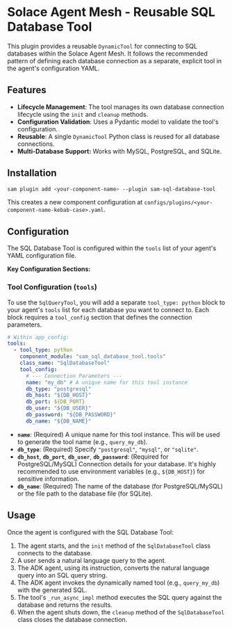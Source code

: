 # Solace Agent Mesh - Reusable SQL Database Tool

This plugin provides a reusable `DynamicTool` for connecting to SQL databases within the Solace Agent Mesh. It follows the recommended pattern of defining each database connection as a separate, explicit tool in the agent's configuration YAML.

## Features

- **Lifecycle Management**: The tool manages its own database connection lifecycle using the `init` and `cleanup` methods.
- **Configuration Validation**: Uses a Pydantic model to validate the tool's configuration.
- **Reusable**: A single `DynamicTool` Python class is reused for all database connections.
- **Multi-Database Support:** Works with MySQL, PostgreSQL, and SQLite.

## Installation

```bash
sam plugin add <your-component-name> --plugin sam-sql-database-tool
```

This creates a new component configuration at `configs/plugins/<your-component-name-kebab-case>.yaml`.

## Configuration

The SQL Database Tool is configured within the `tools` list of your agent's YAML configuration file.

**Key Configuration Sections:**

### Tool Configuration (`tools`)

To use the `SqlQueryTool`, you will add a separate `tool_type: python` block to your agent's `tools` list for each database you want to connect to. Each block requires a `tool_config` section that defines the connection parameters.

```yaml
# Within app_config:
tools:
  - tool_type: python
    component_module: "sam_sql_database_tool.tools"
    class_name: "SqlDatabaseTool"
    tool_config:
      # --- Connection Parameters ---
      name: "my_db" # A unique name for this tool instance
      db_type: "postgresql"
      db_host: "${DB_HOST}"
      db_port: ${DB_PORT}
      db_user: "${DB_USER}"
      db_password: "${DB_PASSWORD}"
      db_name: "${DB_NAME}"
```

*   **`name`**: (Required) A unique name for this tool instance. This will be used to generate the tool name (e.g., `query_my_db`).
*   **`db_type`**: (Required) Specify `"postgresql"`, `"mysql"`, or `"sqlite"`.
*   **`db_host`**, **`db_port`**, **`db_user`**, **`db_password`**: (Required for PostgreSQL/MySQL) Connection details for your database. It's highly recommended to use environment variables (e.g., `${DB_HOST}`) for sensitive information.
*   **`db_name`**: (Required) The name of the database (for PostgreSQL/MySQL) or the file path to the database file (for SQLite).

## Usage

Once the agent is configured with the SQL Database Tool:

1.  The agent starts, and the `init` method of the `SqlDatabaseTool` class connects to the database.
2.  A user sends a natural language query to the agent.
3.  The ADK agent, using its instruction, converts the natural language query into an SQL query string.
4.  The ADK agent invokes the dynamically named tool (e.g., `query_my_db`) with the generated SQL.
5.  The tool's `_run_async_impl` method executes the SQL query against the database and returns the results.
6.  When the agent shuts down, the `cleanup` method of the `SqlDatabaseTool` class closes the database connection.
